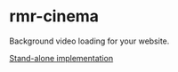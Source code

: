 # rmr-cinema

Background video loading for your website. 

[Stand-alone implementation](https://davidfmiller.github.io/rmr-cinema/)
